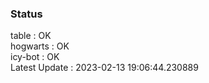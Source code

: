 ### Status


table : OK  
hogwarts : OK  
icy-bot : OK  
Latest Update : 2023-02-13 19:06:44.230889
